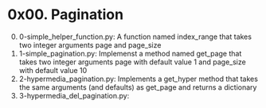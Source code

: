 # 0x00. Pagination

0. 0-simple_helper_function.py: A function named index_range that takes two integer arguments page and page_size
1. 1-simple_pagination.py: Implemenst a method named get_page that takes two integer arguments page with default value 1 and page_size with default value 10
2. 2-hypermedia_pagination.py: Implements a get_hyper method that takes the same arguments (and defaults) as get_page and returns a dictionary
3. 3-hypermedia_del_pagination.py: 